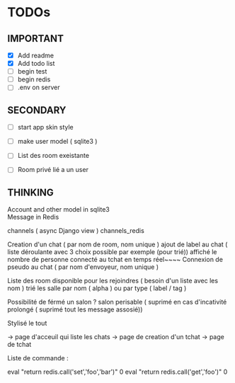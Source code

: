 # TODOs

## IMPORTANT

- [x] Add readme
- [x] Add todo list
- [ ] begin test
- [ ] begin redis
- [ ] .env on server

## SECONDARY

- [ ] start app skin style
- [ ] make user model ( sqlite3 )
- [ ] List des room exeistante
- [ ] Room privé lié a un user


## THINKING

Account and other model in sqlite3 \
Message in Redis

channels ( async Django view )
channels_redis





Creation d'un chat ( par nom de room, nom unique )
    ajout de label au chat ( liste déroulante avec 3 choix possible par exemple (pour trié))
    affiché le nombre de personne connecté au tchat en temps réel~~~~
Connexion de pseudo au chat ( par nom d'envoyeur, nom unique )

Liste des room disponible pour les rejoindres ( besoin d'un liste avec les nom )
    trié les salle par nom ( alpha ) ou par type ( label / tag )

Possibilité de férmé un salon ?
    salon perisable ( suprimé en cas d'incativité prolongé ( suprimé tout les message assosié))

Stylisé le tout

-> page d'acceuil qui liste les chats
-> page de creation d'un tchat
-> page de tchat


Liste de commande :

eval "return redis.call('set','foo','bar')" 0
eval "return redis.call('get','foo')" 0
